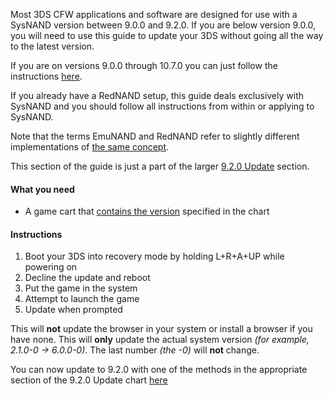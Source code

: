 Most 3DS CFW applications and software are designed for use with a SysNAND version between 9.0.0 and 9.2.0. If you are below version 9.0.0, you will need to use this guide to update your 3DS without going all the way to the latest version.    

If you are on versions 9.0.0 through 10.7.0 you can just follow the instructions [here](https://github.com/Plailect/Guide/wiki/Get-Started).

If you already have a RedNAND setup, this guide deals exclusively with SysNAND and you should follow all instructions from within or applying to SysNAND.

Note that the terms EmuNAND and RedNAND refer to slightly different implementations of [the same concept](http://3dbrew.org/wiki/NAND_Redirection).

This section of the guide is just a part of the larger [9.2.0 Update](https://github.com/Plailect/Guide/wiki/9.2.0-Update) section.

#### What you need

* A game cart that [contains the version](http://www.3dsdb.com/) specified in the chart

#### Instructions

1. Boot your 3DS into recovery mode by holding L+R+A+UP while powering on
2. Decline the update and reboot
1. Put the game in the system
2. Attempt to launch the game
3. Update when prompted

This will **not** update the browser in your system or install a browser if you have none. This will **only** update the actual system version *(for example, 2.1.0-0 -> 6.0.0-0)*. The last number *(the -0)* will **not** change.

You can now update to 9.2.0 with one of the methods in the appropriate section of the 9.2.0 Update chart [here](https://github.com/Plailect/Guide/wiki/9.2.0-Update)
